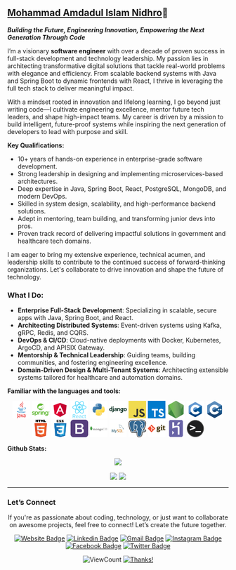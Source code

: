 ## [Mohammad Amdadul Islam Nidhro](https://nedhro.web.app/)👋

***Building the Future, Engineering Innovation, Empowering the Next Generation Through Code***

I’m a visionary **software engineer** with over a decade of proven success in full-stack development and technology leadership. My passion lies in architecting transformative digital solutions that tackle real-world problems with elegance and efficiency. From scalable backend systems with Java and Spring Boot to dynamic frontends with React, I thrive in leveraging the full tech stack to deliver meaningful impact.

With a mindset rooted in innovation and lifelong learning, I go beyond just writing code—I cultivate engineering excellence, mentor future tech leaders, and shape high-impact teams. My career is driven by a mission to build intelligent, future-proof systems while inspiring the next generation of developers to lead with purpose and skill.

**Key Qualifications:**

- 10+ years of hands-on experience in enterprise-grade software development.
- Strong leadership in designing and implementing microservices-based architectures.
- Deep expertise in Java, Spring Boot, React, PostgreSQL, MongoDB, and modern DevOps.
- Skilled in system design, scalability, and high-performance backend solutions.
- Adept in mentoring, team building, and transforming junior devs into pros.
- Proven track record of delivering impactful solutions in government and healthcare tech domains.

I am eager to bring my extensive experience, technical acumen, and leadership skills to contribute to the continued success of forward-thinking organizations. Let's collaborate to drive innovation and shape the future of technology.

### What I Do:
- **Enterprise Full-Stack Development**: Specializing in scalable, secure apps with Java, Spring Boot, and React.
- **Architecting Distributed Systems**: Event-driven systems using Kafka, gRPC, Redis, and CQRS.
- **DevOps & CI/CD**: Cloud-native deployments with Docker, Kubernetes, ArgoCD, and APISIX Gateway.
- **Mentorship & Technical Leadership**: Guiding teams, building communities, and fostering engineering excellence.
- **Domain-Driven Design & Multi-Tenant Systems**: Architecting extensible systems tailored for healthcare and automation domains.

**Familiar with the languages and tools:**

<p align="center">
<div align="center">
<code><img height="40" src="https://raw.githubusercontent.com/devicons/devicon/master/icons/java/java-original-wordmark.svg"></code>
<code><img height="40" src="https://raw.githubusercontent.com/devicons/devicon/master/icons/spring/spring-original-wordmark.svg"></code>
<code><img height="40" src="https://raw.githubusercontent.com/github/explore/80688e429a7d4ef2fca1e82350fe8e3517d3494d/topics/angular/angular.png"></code>
<code><img height="40" src="https://raw.githubusercontent.com/devicons/devicon/master/icons/react/react-original-wordmark.svg"></code> 
<code><img height="40" src="https://raw.githubusercontent.com/github/explore/80688e429a7d4ef2fca1e82350fe8e3517d3494d/topics/python/python.png"></code>
<code><img height="40" src="https://raw.githubusercontent.com/github/explore/80688e429a7d4ef2fca1e82350fe8e3517d3494d/topics/django/django.png"></code>
<code><img height="40" src="https://raw.githubusercontent.com/github/explore/80688e429a7d4ef2fca1e82350fe8e3517d3494d/topics/javascript/javascript.png"></code>
<code><img height="40" src="https://raw.githubusercontent.com/github/explore/80688e429a7d4ef2fca1e82350fe8e3517d3494d/topics/typescript/typescript.png"></code>
<code><img height="40" src="https://raw.githubusercontent.com/github/explore/80688e429a7d4ef2fca1e82350fe8e3517d3494d/topics/nodejs/nodejs.png"></code>
<code><img height="40" src="https://raw.githubusercontent.com/github/explore/80688e429a7d4ef2fca1e82350fe8e3517d3494d/topics/c/c.png"></code>
<code><img height="40" src="https://raw.githubusercontent.com/github/explore/80688e429a7d4ef2fca1e82350fe8e3517d3494d/topics/cpp/cpp.png"></code>
<code><img height="40" src="https://raw.githubusercontent.com/github/explore/80688e429a7d4ef2fca1e82350fe8e3517d3494d/topics/html/html.png"></code>
<code><img height="40" src="https://raw.githubusercontent.com/github/explore/80688e429a7d4ef2fca1e82350fe8e3517d3494d/topics/css/css.png"></code>
<code><img height="40" src="https://raw.githubusercontent.com/github/explore/80688e429a7d4ef2fca1e82350fe8e3517d3494d/topics/bootstrap/bootstrap.png"></code>
<code><img height="40" src="https://raw.githubusercontent.com/github/explore/80688e429a7d4ef2fca1e82350fe8e3517d3494d/topics/mongodb/mongodb.png"></code> 
<code><img height="40" src="https://raw.githubusercontent.com/github/explore/80688e429a7d4ef2fca1e82350fe8e3517d3494d/topics/mysql/mysql.png"></code>
<code><img height="40" src="https://raw.githubusercontent.com/github/explore/80688e429a7d4ef2fca1e82350fe8e3517d3494d/topics/postgresql/postgresql.png"></code> 
<code><img height="40" src="https://raw.githubusercontent.com/github/explore/80688e429a7d4ef2fca1e82350fe8e3517d3494d/topics/git/git.png"></code> 
<code><img height="40" src="https://raw.githubusercontent.com/devicons/devicon/master/icons/heroku/heroku-plain.svg"></code> 
<code><img height="40" src="https://raw.githubusercontent.com/github/explore/80688e429a7d4ef2fca1e82350fe8e3517d3494d/topics/terminal/terminal.png"></code>
</div>
</p>

**Github Stats:**

<div align="center">
<p>
<img src="https://github-readme-stats.vercel.app/api/top-langs?username=nedhro&theme=nightowl" />
</p>
<img src="https://github-readme-stats.vercel.app/api?username=nedhro&show_icons=true&count_private=true&theme=nightowl" />

<img src="https://github-readme-streak-stats.herokuapp.com?user=nedhro&theme=nightowl" />
</div>

---
### Let’s Connect
<div align="center">
<p align="center">
If you're as passionate about coding, technology, or just want to collaborate on awesome projects, feel free to connect! Let’s create the future together.

[![Website Badge](https://img.shields.io/badge/-Nidhro.com-47CCCC?style=flat&logo=Google-Chrome&logoColor=white&link=https://nedhro.web.app/)](https://nedhro.web.app/)
[![Linkedin Badge](https://img.shields.io/badge/-Nidhro-blue?style=flat-square&logo=Linkedin&logoColor=white&link=https://www.linkedin.com/in/nidhro/)](https://www.linkedin.com/in/nidhro/) 
[![Gmail Badge](https://img.shields.io/badge/-Nidhro-c14438?style=flat-square&logo=Gmail&logoColor=white&link=mailto:amdad.dev@gmail.com)](mailto:amdad.dev@gmail.com)
[![Instagram Badge](https://img.shields.io/badge/-Nidhro-purple?style=flat&logo=instagram&logoColor=white&link=https://instagram.com/imnidhro/)](https://instagram.com/imnidhro/) 
[![Facebook Badge](https://img.shields.io/badge/-Nidhro-036be4?style=flat-square&logo=Facebook&logoColor=white&link=https://www.facebook.com/nidhro/)](https://www.facebook.com/nidhro/)
[![Twitter Badge](https://img.shields.io/badge/-@Nidhro-1ca0f1?style=flat-square&labelColor=1ca0f1&logo=twitter&logoColor=white&link=https://twitter.com/imnidhro)](https://twitter.com/imnidhro)
</p>
</div>

<div align="center">

![ViewCount](https://views.whatilearened.today/views/github/nedhro/nedhro.svg) [![Thanks!](https://img.shields.io/badge/Thanks%20for%20visiting-!-1EAEDB.svg)](https://www.linkedin.com/in/nidhro/)

</div>

